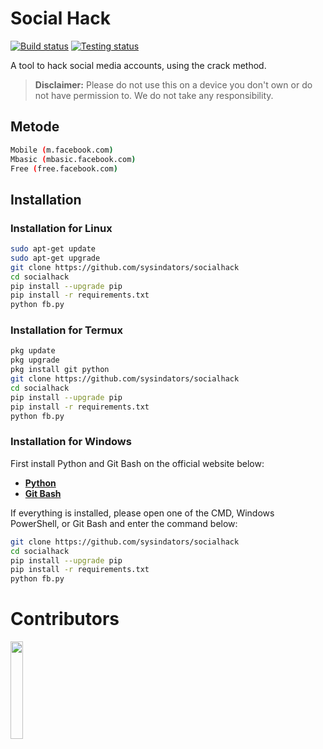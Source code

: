 # Social Hack

[![Build status](https://github.com/termux/termux-app/workflows/Build/badge.svg)](https://github.com/sysindators/socialhack/actions)
[![Testing status](https://github.com/termux/termux-app/workflows/Unit%20tests/badge.svg)](https://github.com/sysindators/socialhack/actions)

A tool to hack social media accounts, using the crack method.

> **Disclaimer:** Please do not use this on a device you don't own or do not have permission to. We do not take any responsibility.

## Metode
```bash
Mobile (m.facebook.com)
Mbasic (mbasic.facebook.com)
Free (free.facebook.com)
```

## Installation

### Installation for Linux
```bash
sudo apt-get update
sudo apt-get upgrade
git clone https://github.com/sysindators/socialhack
cd socialhack
pip install --upgrade pip
pip install -r requirements.txt
python fb.py
```
### Installation for Termux
```bash
pkg update
pkg upgrade
pkg install git python
git clone https://github.com/sysindators/socialhack
cd socialhack
pip install --upgrade pip
pip install -r requirements.txt
python fb.py
```

### Installation for Windows
First install Python and Git Bash on the official website below:
- [**Python**](https://www.python.org)
- [**Git Bash**](https://git-scm.com/downloads)

If everything is installed, please open one of the CMD, Windows PowerShell, or Git Bash and enter the command below:
```bash
git clone https://github.com/sysindators/socialhack
cd socialhack
pip install --upgrade pip
pip install -r requirements.txt
python fb.py
```

# Contributors

<a href="https://github.com/sysindators/sysindators/graphs/contributors">
  <img width="20%" src="https://contrib.rocks/image?repo=sysindators/socialhack" />
</a>
